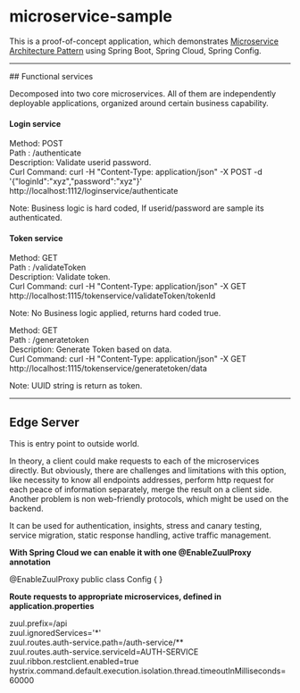 # microservice-sample

This is a proof-of-concept application, which demonstrates [Microservice Architecture Pattern](http://martinfowler.com/microservices/) using Spring Boot, Spring Cloud, Spring Config.

<hr/>
## Functional services

Decomposed into two core microservices. All of them are independently deployable applications, organized around certain business capability.

#### Login service

Method: POST<br/>
Path : /authenticate<br/>
Description: Validate userid password.<br/>
Curl Command: curl -H "Content-Type: application/json" -X POST -d '{"loginId":"xyz","password":"xyz"}' http://localhost:1112/loginservice/authenticate<br/>

Note: Business logic is hard coded, If userid/password are sample its authenticated.

#### Token service

Method: GET<br/>
Path : /validateToken<br/>
Description: Validate token.<br/>
Curl Command: curl -H "Content-Type: application/json" -X GET  http://localhost:1115/tokenservice/validateToken/tokenId<br/>

Note: No Business logic applied, returns hard coded true.<br/>

Method: GET<br/>
Path : /generatetoken<br/>
Description: Generate Token based on data.<br/>
Curl Command: curl -H "Content-Type: application/json" -X GET  http://localhost:1115/tokenservice/generatetoken/data<br/>

Note: UUID string is return as token.<br/>

<hr/>

## Edge Server

This is entry point to outside world.

In theory, a client could make requests to each of the microservices directly. But obviously, there are challenges and limitations with this option, like necessity to know all endpoints addresses, perform http request for each peace of information separately, merge the result on a client side. Another problem is non web-friendly protocols, which might be used on the backend.

It can be used for authentication, insights, stress and canary testing, service migration, static response handling, active traffic management.

<b>With Spring Cloud we can enable it with one @EnableZuulProxy annotation</b>

@EnableZuulProxy
public class Config {
}

<b>Route requests to appropriate microservices, defined in application.properties</b> 

zuul.prefix=/api<br/>
zuul.ignoredServices='*'<br/>
zuul.routes.auth-service.path=/auth-service/**<br/>
zuul.routes.auth-service.serviceId=AUTH-SERVICE<br/>
zuul.ribbon.restclient.enabled=true<br/>
hystrix.command.default.execution.isolation.thread.timeoutInMilliseconds=60000<br/>


